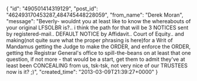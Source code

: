  {
   "id": "490501414319129",
   "post_id": "462493170453287_484745448228059",
   "from_name": "Derek Moran",
   "message": "Beverly- wouldnt you at least like to know the whereabouts of your original LFSOLBR is?.. i think the path for that will be 3 NOTICES sent by registered-mail.. DEFAULT NOTICE by Affidavit.. Court of Equity.. and making(not quite sure what the proper phrasing is here)for a Writ of Mandamus getting the Judge to make the ORDER, and enforce the ORDER, getting the Registrar General's office to spill-the-beans on at least that one question, if not more - that would be a start, get them to admit they've at least been CONCEALING from us, tsk-tsk, not very nice of our TRUSTEES now is it?  ;)",
   "created_time": "2013-03-09T21:39:27+0000"
 }
